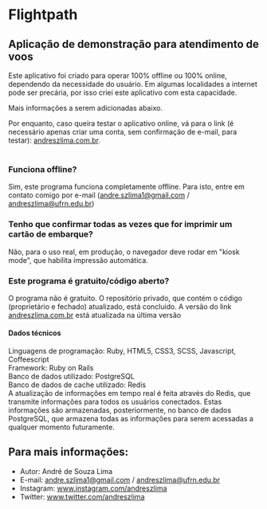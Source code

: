 # Flightpath
## Aplicação de demonstração para atendimento de voos



Este aplicativo foi criado para operar 100% offline ou 100% online, dependendo da necessidade do usuário.
Em algumas localidades a internet pode ser precária, por isso criei este aplicativo com esta capacidade. 

Mais informações a serem adicionadas abaixo.

Por enquanto, caso queira testar o aplicativo online, vá para o link (é necessário apenas criar uma conta, sem confirmação de e-mail, para testar): [andreszlima.com.br](http://www.andreszlima.com.br).<br><br>

### Funciona offline?

Sim, este programa funciona completamente offline. Para isto, entre em contato comigo por e-mail (andre.szlima1@gmail.com / andreszlima@ufrn.edu.br)

### Tenho que confirmar todas as vezes que for imprimir um cartão de embarque?

Não, para o uso real, em produção, o navegador deve rodar em "kiosk mode", que habilita impressão automática.

### Este programa é gratuito/código aberto?

O programa não é gratuito. O repositório privado, que contém o código (proprietário e fechado) atualizado, está concluído. A versão do link [andreszlima.com.br](http://www.andreszlima.com.br) está atualizada na última versão

#### Dados técnicos

Linguagens de programação: Ruby, HTML5, CSS3, SCSS, Javascript, Coffeescript<br>
Framework: Ruby on Rails<br>
Banco de dados utilizado: PostgreSQL<br>
Banco de dados de cache utilizado: Redis<br>
A atualização de informações em tempo real é feita através do Redis, que transmite informações para todos os usuários conectados. Estas informações são armazenadas, posteriormente, no banco de dados PostgreSQL, que armazena todas as informações para serem acessadas a qualquer momento futuramente.

## Para mais informações: 

* Autor: André de Souza Lima
* E-mail: andre.szlima1@gmail.com / andreszlima@ufrn.edu.br
* Instagram: www.instagram.com/andreszlima
* Twitter: www.twitter.com/andreszlima
